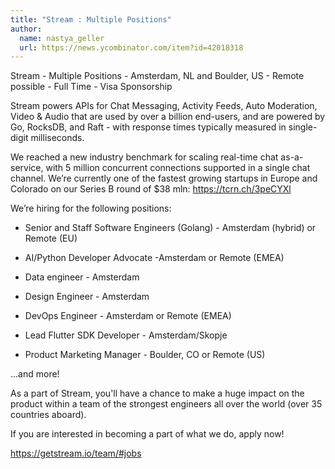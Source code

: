 ```yaml
---
title: "Stream : Multiple Positions"
author:
  name: nastya_geller
  url: https://news.ycombinator.com/item?id=42018318
---
```

Stream - Multiple Positions - Amsterdam, NL and Boulder, US - Remote possible - Full Time - Visa Sponsorship

Stream powers APIs for Chat Messaging, Activity Feeds, Auto Moderation, Video &amp; Audio that are used by over a billion end-users, and are powered by Go, RocksDB, and Raft - with response times typically measured in single-digit milliseconds.

We reached a new industry benchmark for scaling real-time chat as-a-service, with 5 million concurrent connections supported in a single chat channel.
We’re currently one of the fastest growing startups in Europe and Colorado on our Series B round of $38 mln: <a href="https:&#x2F;&#x2F;tcrn.ch&#x2F;3peCYXl" rel="nofollow">https:&#x2F;&#x2F;tcrn.ch&#x2F;3peCYXl</a>

We’re hiring for the following positions:

*  Senior  and Staff Software Engineers (Golang) - 
Amsterdam (hybrid) or Remote (EU)

*  AI&#x2F;Python Developer Advocate -Amsterdam or Remote (EMEA)

*  Data engineer - Amsterdam

*  Design Engineer - Amsterdam

*  DevOps Engineer - Amsterdam or Remote (EMEA)

*  Lead Flutter SDK Developer - Amsterdam&#x2F;Skopje

*  Product Marketing Manager - Boulder, CO or Remote (US)

…and more!

As a part of Stream, you&#x27;ll have a chance to make a huge impact on the product within a team of the strongest engineers all over the world (over 35 countries aboard).

If you are interested in becoming a part of what we do, apply now!

<a href="https:&#x2F;&#x2F;getstream.io&#x2F;team&#x2F;#jobs" rel="nofollow">https:&#x2F;&#x2F;getstream.io&#x2F;team&#x2F;#jobs</a>
<JobApplication />
